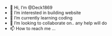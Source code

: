 - 👋 Hi, I’m @Deck1869
- 👀 I’m interested in building website
- 🌱 I’m currently learning coding
- 💞️ I’m looking to collaborate on.. any help will do
- 📫 How to reach me ...

<!---
Deck1869/Deck1869 is a ✨ special ✨ repository because its `README.md` (this file) appears on your GitHub profile.
You can click the Preview link to take a look at your changes.
--->
